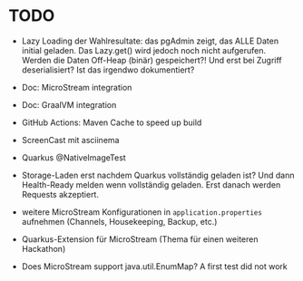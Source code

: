 # TODO

* Lazy Loading der Wahlresultate: das pgAdmin zeigt, das ALLE Daten initial geladen.
  Das Lazy.get() wird jedoch noch nicht aufgerufen.
  Werden die Daten Off-Heap (binär) gespeichert?! Und erst bei Zugriff deserialisiert?
  Ist das irgendwo dokumentiert?
  
* Doc: MicroStream integration
* Doc: GraalVM integration

* GitHub Actions: Maven Cache to speed up build

* ScreenCast mit asciinema

* Quarkus @NativeImageTest

* Storage-Laden erst nachdem Quarkus vollständig geladen ist? Und dann Health-Ready melden wenn vollständig geladen.
  Erst danach werden Requests akzeptiert.

* weitere MicroStream Konfigurationen in `application.properties` aufnehmen (Channels, Housekeeping, Backup, etc.)

* Quarkus-Extension für MicroStream (Thema für einen weiteren Hackathon)

* Does MicroStream support java.util.EnumMap? A first test did not work
